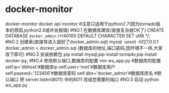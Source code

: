# docker-monitor
docker-monitor docker api monitor 
#注意只适用于python2.7(因为tornado版本的原因,python2.6或许会报错)
#NO.1 在数据库建库(直接复杂就OK了)
  CREATE DATABASE `docker_admin` /*!40100 DEFAULT CHARACTER SET utf8 */;
#NO.2 创建表(直接导进入就好了docker_admin.sql)
  mysql -uroot -h127.0.0.1 docker_admin < docker_admin.sql (数据库的地址,端口密码,因环境不一样,大家改下即可)
#NO.3 安装依赖包
  pip install mysql;pip install tornado;pip install docker-py;
#NO.4 修改默认端口,数据库的配置
  vim ws_app.py
        #数据库的配置
            self.ip='dbhost'#数据库ip
            self.user='root'#数据库用户
            self.passwd='123456'#数据库密码
            self.dbs='docker_admin'#数据库库名
        #默认端口
            把 server.listen(8011) 中的8011 改成您需要的端口
#NO.5 启动
  python ws_app.py
